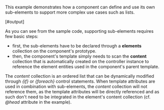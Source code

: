 This example demonstrates how a component can define and use its own sub-elements to support more complex use cases such as lists.

[#output]

As you can see from the sample code, supporting sub-elements requires few basic steps:

 - first, the sub-elements have to be declared through a **elements** collection on the component's prototype.
 - then, the component's template simply needs to scan the **content** collection that is automatically created on the controller instance to reference the element entities used in the component's parent template.

The *content* collection is an ordered list that can be dynamically modified through *{if}* or *{foreach}* control statements. When template attributes are used in combination with sub-elements, the *content* collection will not reference them, as the template attributes will be directly referenced and as such don't need to be integrated in the element's content collection (cf. *@head* attribute in the example).
